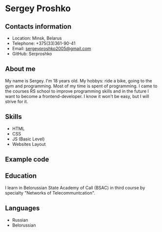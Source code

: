 # Sergey Proshko
## Contacts information
* Location: Minsk, Belarus
* Telephone: +375(33)361-90-41
* Email: sergeyproshko2005@gmail.com
* GitHub: Serproshko
## About me
My name is Sergey. I'm 18 years old. My hobbys: ride a bike, going to the gym and programming.
Most of my time is spent of programming. I came to the courses RS school to improve programming skills
and in the future I want to become a frontend-developer. I know it won't be easy, but I will strive for it.
## Skills
* HTML
* CSS
* JS (Basic Level)
* Websites Layout
## Example code
## Education
I learn in Belorussian State Academy of Call (BSAC) in third course by specialty 
"Networks of Telecommuntcation".
## Languages 
* Russian
* Belorussian